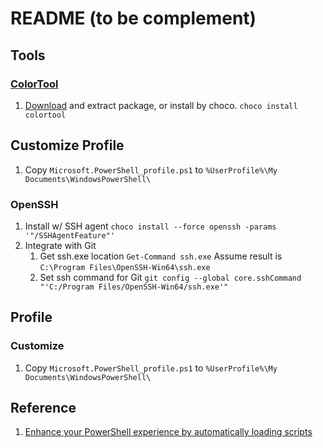 # README (to be complement)

## Tools

### [ColorTool](https://github.com/Microsoft/Terminal/tree/master/src/tools/ColorTool)

1. [Download](https://github.com/microsoft/terminal/releases/tag/1904.29002) and extract package, or install by choco.
   `choco install colortool`


## Customize Profile

1. Copy `Microsoft.PowerShell_profile.ps1` to `%UserProfile%\My Documents\WindowsPowerShell\`

### OpenSSH

1. Install w/ SSH agent 
   `choco install --force openssh -params '"/SSHAgentFeature"'`
2. Integrate with Git
   1. Get ssh.exe location
      `Get-Command ssh.exe`
      Assume result is `C:\Program Files\OpenSSH-Win64\ssh.exe`
   2. Set ssh command for Git
      `git config --global core.sshCommand "'C:/Program Files/OpenSSH-Win64/ssh.exe'"`

## Profile

### Customize

1. Copy `Microsoft.PowerShell_profile.ps1` to `%UserProfile%\My Documents\WindowsPowerShell\`

## Reference

1. [Enhance your PowerShell experience by automatically loading scripts](https://www.gsx.com/blog/bid/81096/enhance-your-powershell-experience-by-automatically-loading-scripts)
